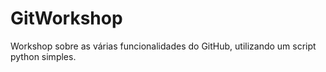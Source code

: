# GitWorkshop
Workshop sobre as várias funcionalidades do GitHub, utilizando um script python simples.

